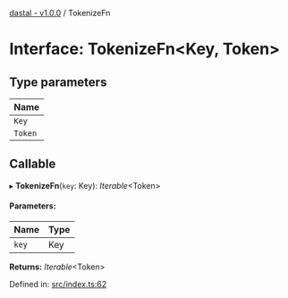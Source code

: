 [dastal - v1.0.0](../README.md) / TokenizeFn

# Interface: TokenizeFn<Key, Token\>

## Type parameters

| Name |
| :------ |
| `Key` |
| `Token` |

## Callable

▸ **TokenizeFn**(`key`: Key): *Iterable*<Token\>

#### Parameters:

| Name | Type |
| :------ | :------ |
| `key` | Key |

**Returns:** *Iterable*<Token\>

Defined in: [src/index.ts:62](https://github.com/havelessbemore/dastal/blob/7516240/src/index.ts#L62)
